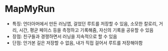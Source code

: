# MapMyRun
* 특징: 언더아머에서 만든 러닝앱, 걸었던 루트를 저장할 수 있음, 소모한 칼로리, 거리, 시간, 평균 페이스 등을 측정하고 기록해줌, 자신의 기록을 공유할 수 있음
* 장점: 친구들과 경쟁하면서 러닝을 지속적으로 할 수 있음
* 단점: 안가본 길은 저장할 수 없음, 내가 직접 걸어서 루트를 저장해야함
